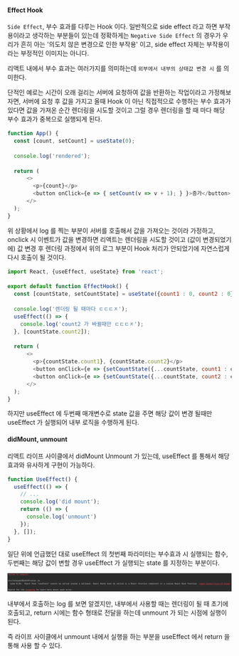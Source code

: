#### Effect Hook

`Side Effect`, 부수 효과를 다루는 Hook 이다. 일반적으로 side effect 라고 하면 부작용이라고 생각하는 부분들이 있는데
정확하게는 `Negative Side Effect` 의 경우가 우리가 흔히 아는 '의도치 않은 변경으로 인한 부작용' 이고, side effect 자체는 부작용이라는
부정적인 이미지는 아니다.

리액트 내에서 부수 효과는 여러가지를 의미하는데 `외부에서 내부의 상태값 변경 시` 를 의미한다.

단적인 예로는 시간이 오래 걸리는 서버에 요청하여 값을 반환하는 작업이라고 가정해보자면, 서버에 요청 후 값을 가지고 올때 Hook 이 아닌 직접적으로 수행하는 부수 효과가 있다면
값을 가져온 순간 렌더링을 시도할 것이고 그럴 경우 렌더링을 할 때 마다 해당 부수 효과가 중복으로 실행되게 된다.

```javascript
function App() {
  const [count, setCount] = useState(0);
  
  console.log('rendered');
  
  return (
      <>
        <p>{count}</p>
        <button onClick={e => { setCount(v => v + 1); } }>증가</button>
      </>
  );
}
```

위 상황에서 log 를 찍는 부분이 서버를 호출해서 값을 가져오는 것이라 가정하고, onclick 시 이벤트가 값을 변경하면 리액트는
렌더링을 시도할 것이고 (값이 변경되었기에) 값 변경 후 렌더링 과정에서 위의 로그 부분이 Hook 처리가 안되었기에 자연스럽게 다시 호출이 될 것이다.

```javascript
import React, {useEffect, useState} from 'react';

export default function EffectHook() {
  const [countState, setCountState] = useState({count1 : 0, count2 : 0});

  console.log('렌더링 될 때마다 ㄷㄷㄷㅈ');
  useEffect(() => {
    console.log('count2 가 바뀔때만 ㄷㄷㄷㅈ');
  }, [countState.count2]);

  return (
      <>
        <p>{countState.count1}, {countState.count2}</p>
        <button onClick={e => {setCountState({...countState, count1 : countState.count1 + 1});}}>count 1 증가</button>
        <button onClick={e => {setCountState({...countState, count2 : countState.count2 + 1});}}>count 2 증가</button>
      </>
  );
}
```

하지만 useEffect 에 두번째 매개변수로 state 값을 주면 해당 값이 변경 될때만 useEffect 가 실행되어 내부 로직을 수행하게 된다.

#### didMount, unmount

리액트 라이프 사이클에서 didMount Unmount 가 있는데, useEffect 를 통해서 해당 효과와 유사하게 구현이 가능하다.

```javascript
function UseEffect() {
  useEffect(() => {
    // ...
    console.log('did mount');
    return (() => {
      console.log('unmount')
    });
  }, []);
}
```

일단 위에 언급했던 대로 useEffect 의 첫번째 파라미터는 부수효과 시 실행되는 함수, 두번째는 해당 값이 변할 경우 useEffect 가 실행되는 state 를 지정하는 부분이다.

![에러](../../../../../../../resources/UseStateInHookError.png "useState 에서 사용하는 useEffect")

내부에서 호출하는 log 를 보면 알겠지만, 내부에서 사용할 때는 렌더링이 될 때 초기에 호출되고, return 시에는 함수 형태로 전달을 하는데
unmount 가 되는 시점에 실행이 된다.

즉 라이프 사이클에서 unmount 내에서 실행을 하는 부분을 useEffect 에서 return 을 통해 사용 할 수 있다.